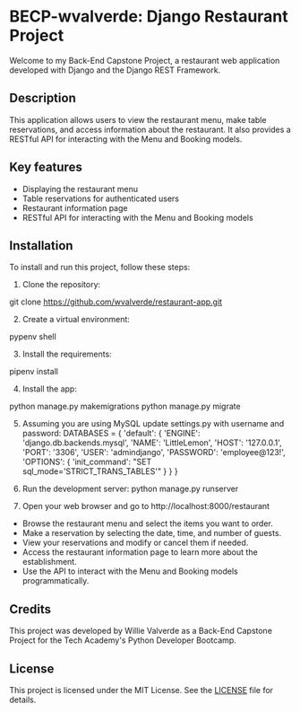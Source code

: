 # BECP-wvalverde: Django Restaurant Project

Welcome to my Back-End Capstone Project, a restaurant web application developed with Django and the Django REST Framework.

## Description

This application allows users to view the restaurant menu, make table reservations, and access information about the restaurant. It also provides a RESTful API for interacting with the Menu and Booking models.

## Key features

- Displaying the restaurant menu
- Table reservations for authenticated users
- Restaurant information page
- RESTful API for interacting with the Menu and Booking models

## Installation

To install and run this project, follow these steps:

1. Clone the repository:

git clone https://github.com/wvalverde/restaurant-app.git


2. Create a virtual environment:

pypenv shell

3. Install the requirements:

pipenv install

4. Install the app:

python manage.py makemigrations
python manage.py migrate

5. Assuming you are using MySQL update settings.py with username and password:
DATABASES = {
    'default': {
        'ENGINE': 'django.db.backends.mysql',
        'NAME': 'LittleLemon',
        'HOST': '127.0.0.1',
        'PORT': '3306',
        'USER': 'admindjango',
        'PASSWORD': 'employee@123!',
        'OPTIONS': {
            'init_command': "SET sql_mode='STRICT_TRANS_TABLES'"
        }
    }
}


6. Run the development server:
python manage.py runserver

7. Open your web browser and go to http://localhost:8000/restaurant
- Browse the restaurant menu and select the items you want to order.
- Make a reservation by selecting the date, time, and number of guests.
- View your reservations and modify or cancel them if needed.
- Access the restaurant information page to learn more about the establishment.
- Use the API to interact with the Menu and Booking models programmatically.


## Credits

This project was developed by Willie Valverde as a Back-End Capstone Project for the Tech Academy's Python Developer Bootcamp.

## License

This project is licensed under the MIT License. See the [LICENSE](LICENSE) file for details.
